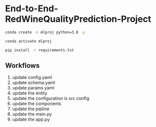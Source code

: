 # End-to-End-RedWineQualityPrediction-Project

```bash
conda create -n mlproj python=3.8 -y
```

```bash
conda activate mlproj
```

```bash
pip install -r requirements.txt
```

## Workflows

1. update config.yaml
2. update schema.yaml
3. update params.yaml
4. update the entity
5. update the configuration is src config
6. update the components
7. update the pipline
8. update the main.py
9. update the app.py